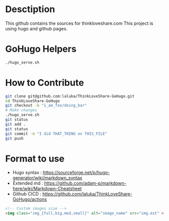 # Desctiption

This github contains the sources for thinkloveshare.com
This project is using hugo and github pages.

# GoHugo Helpers

```bash
./hugo_serve.sh
```

# How to Contribute

```bash
git clone git@github.com:laluka/ThinkLoveShare-GoHugo.git
cd ThinkLoveShare-GoHugo
git checkout -b "i_am_foo/doing_bar"
# Make changes
./hugo_serve.sh
git status
git add .
git status
git commit -m "I did THAT_THING on THIS_FILE"
git push
```

# Format to use

- Hugo syntax : https://sourceforge.net/p/hugo-generator/wiki/markdown_syntax
- Extended md : https://github.com/adam-p/markdown-here/wiki/Markdown-Cheatsheet
- Github CICD : https://github.com/laluka/ThinkLoveShare-GoHugo/actions

```html
<!-- Custom images size -->
<img class="img_{full,big,med,small}" alt="image_name" src="img.ext" >
```
